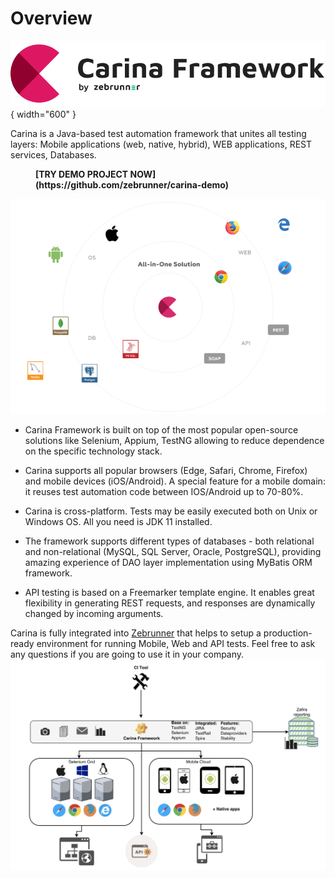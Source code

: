 # Overview

![Zebrunner Ecosystem](img/carina.png){ width="600" }

Carina is a Java-based test automation framework that unites all testing layers: Mobile applications (web, native, hybrid), WEB applications, REST services, Databases.

<figure markdown>
<B>[TRY DEMO PROJECT NOW](https://github.com/zebrunner/carina-demo)</B>
</figure>

![Alt text](img/carina_overview.png "Carina Overview")

* Carina Framework is built on top of the most popular open-source solutions like Selenium, Appium, TestNG allowing to reduce dependence on the specific technology stack.

* Carina supports all popular browsers (Edge, Safari, Chrome, Firefox) and mobile devices (iOS/Android). A special feature for a mobile domain: it reuses test automation code between IOS/Android up to 70-80%.

* Carina is cross-platform. Tests may be easily executed both on Unix or Windows OS. All you need is JDK 11 installed.

* The framework supports different types of databases - both relational and non-relational (MySQL, SQL Server, Oracle, PostgreSQL), providing amazing experience of DAO layer implementation using MyBatis ORM framework.

* API testing is based on a Freemarker template engine. It enables great flexibility in generating REST requests, and responses are dynamically changed by incoming arguments.

Carina is fully integrated into [Zebrunner](https://zebrunner.com) that helps to setup a production-ready environment for running Mobile, Web and API tests. Feel free to ask any questions if you are going to use it in your company.
![Alt text](img/infrastructure.png "Infrastructure")
